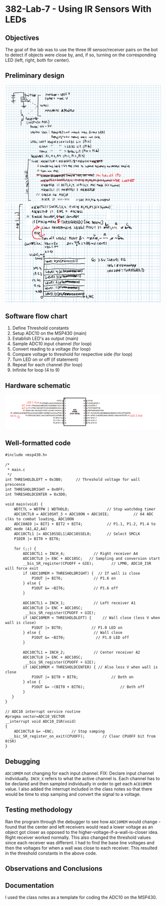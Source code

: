 # 382-Lab-7 - Using IR Sensors With LEDs
## Objectives
The goal of the lab was to use the three IR sensor/receiver pairs on the bot to detect if objects were close by, and, if so, turning on the corresponding LED (left, right, both for center). 
## Preliminary design
![alt text](https://raw.githubusercontent.com/SeanGavan/382-Lab-7/master/Images/Prelab1.PNG "Prelab 1")
![alt text](https://raw.githubusercontent.com/SeanGavan/382-Lab-7/master/Images/Prelab2.PNG "Prelab 2")
## Software flow chart
1) Define Threshold constants  
2) Setup ADC10 on the MSP430 (main)  
3) Establish LED's as output (main)  
4) Sample ADC10 input channel (for loop)  
5) Convert reading to a voltage (for loop)  
6) Compare voltage to threshold for respective side (for loop)  
7) Turn LED on or off (if statement)  
8) Repeat for each channel (for loop)  
9) Infinite for loop (4 to 9)  
## Hardware schematic
![alt text](https://raw.githubusercontent.com/SeanGavan/382-Lab-7/master/Images/Schematic.PNG "Schematic")
## Well-formatted code
```
#include <msp430.h> 

/*
 * main.c
 */
int THRESHOLDLEFT = 0x3B0;		// Threshold voltage for wall prescence
int THRESHOLDRIGHT = 0x0FF;
int THRESHOLDCENTER = 0x3D0;

void main(void) {
    WDTCTL = WDTPW | WDTHOLD;				  // Stop watchdog timer
    ADC10CTL0 = ADC10SHT_3 + ADC10ON + ADC10IE; 		  // 64 ADC clks to combat loading, ADC10ON
    ADC10AE0 |= BIT1 + BIT2 + BIT4;           // P1.1, P1.2, P1.4 to ADC mode (A1,A2,A4)
    ADC10CTL1 |= ADC10SSEL1|ADC10SSEL0;       // Select SMCLK
    P1DIR |= BIT0 + BIT6;

    for (;;) {
    	ADC10CTL1 = INCH_4;				// Right receiver A4
    	ADC10CTL0 |= ENC + ADC10SC;   // Sampling and conversion start
    	__bis_SR_register(CPUOFF + GIE);        // LPM0, ADC10_ISR will force exit
     	if (ADC10MEM > THRESHOLDRIGHT) {  // If wall is close
         	P1OUT |= BIT6;				// P1.6 on
     	} else {
     		P1OUT &= ~BIT6;				// P1.6 off
     	}

    	ADC10CTL1 = INCH_1;				// Left receiver A1
    	ADC10CTL0 |= ENC + ADC10SC;     
    	 __bis_SR_register(CPUOFF + GIE);        
    	if (ADC10MEM < THRESHOLDLEFT) {		// Wall close (less V when wall is close)
    		P1OUT |= BIT0;             // P1.0 LED on
    	} else {						// Wall close
    		P1OUT &= ~BIT0;              // P1.0 LED off
    	}

    	ADC10CTL1 = INCH_2;				// Center receiver A2
    	ADC10CTL0 |= ENC + ADC10SC;
    	 __bis_SR_register(CPUOFF + GIE);       
    	if (ADC10MEM < THRESHOLDCENTER) { // Also less V when wall is close
    		P1OUT |= BIT0 + BIT6;				// Both on
    	} else {
    		P1OUT &= ~(BIT0 + BIT6);				// Both off
    	}
   }
}

// ADC10 interrupt service routine
#pragma vector=ADC10_VECTOR
__interrupt void ADC10_ISR(void)
{
	ADC10CTL0 &= ~ENC;        // Stop samping
  __bic_SR_register_on_exit(CPUOFF);        // Clear CPUOFF bit from 0(SR)
}
```
## Debugging
`ADC10MEM` not changing for each input channel. FIX: Declare input channel individually. `INCH_X` refers to what the active channel is. Each channel has to be declared and then sampled individually in order to get each `ACD10MEM` value. I also added the interrupt included in the class notes so that there would be time to stop samping and convert the signal to a voltage.

## Testing methodology
Ran the program through the debugger to see how `ADC10MEM` would change - found that the center and left receivers would read a lower voltage as an object got closer as opposed to the higher-voltage-if-a-wall-is-closer idea. Right receiver worked normally. This also changed the threshold values since each receiver was different. I had to find the base line voltages and then the voltages for when a wall was close to each receiver. This resulted in the threshold constants in the above code.  

## Observations and Conclusions

## Documentation
I used the class notes as a template for coding the ADC10 on the MSP430.
